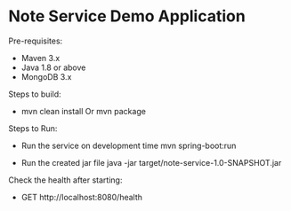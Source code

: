 # Note Service Demo Application

Pre-requisites:

 - Maven 3.x
 - Java 1.8 or above
 - MongoDB 3.x
 
Steps to build:

 - mvn clean install Or mvn package

Steps to Run:
 
 - Run the service on development time
 	mvn spring-boot:run

 - Run the created jar file
 	java -jar target/note-service-1.0-SNAPSHOT.jar
 
Check the health after starting:
 - GET http://localhost:8080/health
 